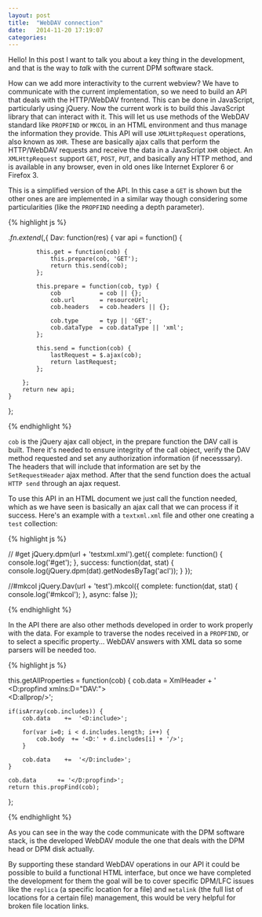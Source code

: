 ```yaml
---
layout: post
title:  "WebDAV connection"
date:   2014-11-20 17:19:07
categories:
---
```

Hello! In this post I want to talk you about a key thing in the development, and that is the way to *talk* with the current DPM software stack.

How can we add more interactivity to the current webview? We have to communicate with the current implementation, so we need to build an API that deals with the HTTP/WebDAV frontend. This can be done in JavaScript, particularly using jQuery. Now the current work is to build this JavaScript library that can interact with it. This will let us use methods of the WebDAV standard like `PROPFIND` or `MKCOL` in an HTML environment and thus manage the information they provide. This API will use `XMLHttpRequest` operations, also known as `XHR`. These are basically ajax calls that perform the HTTP/WebDAV requests and receive the data in a JavaScript `XHR` object. An `XMLHttpRequest` support `GET`, `POST`, `PUT`, and basically any HTTP method, and is available in any browser, even in old ones like Internet Explorer 6 or Firefox 3.

This is a simplified version of the API. In this case a `GET` is shown but the other ones are are implemented in a similar way though considering some particularities (like the `PROPFIND` needing a depth parameter). 

{% highlight js %}

$.fn.extend($,{
	Dav: function(res) {
		var api = function() {

			this.get = function(cob) {
				this.prepare(cob, 'GET');
				return this.send(cob);
			};

			this.prepare = function(cob, typ) {
				cob           = cob || {};
				cob.url       = resourceUrl;
				cob.headers   = cob.headers || {};

				cob.type      = typ || 'GET';
				cob.dataType  = cob.dataType || 'xml';
			};

			this.send = function(cob) {
				lastRequest = $.ajax(cob);
				return lastRequest;
			};

		};
		return new api;
    }
};

{% endhighlight %}


`cob` is the jQuery ajax call object, in the prepare function the DAV call is built. There it's needed to ensure integrity of the call object, verify the DAV method requested and set any authorization information (if necesssary). The headers that will include that information are set by the `SetRequestHeader` ajax method. After that the send function does the actual `HTTP send` through an ajax request.

To use this API in an HTML document we just call the function needed, which as we have seen is basically an ajax call that we can process if it success. Here's an example with a `textxml.xml` file and other one creating a `test` collection: 

{% highlight js %}

// #get
jQuery.dpm(url + 'testxml.xml').get({
	complete: function() {
		console.log('#get');
	},
	success:  function(dat, stat) {
		console.log(jQuery.dpm(dat).getNodesByTag('acl'));
	}
});

//#mkcol
jQuery.Dav(url + 'test').mkcol({
	complete:  function(dat, stat) {
		console.log('#mkcol');
	},
	async: false
});

{% endhighlight %}

In the API there are also other methods developed in order to work properly with the data. For example to traverse the nodes received in a `PROPFIND`, or to select a specific property... WebDAV answers with XML data so some parsers will be needed too.

{% highlight js %}

this.getAllProperties = function(cob) {
	cob.data    = XmlHeader + '\
				<D:propfind xmlns:D="DAV:">\
				<D:allprop/>';

	if(isArray(cob.includes)) {
		cob.data    +=  '<D:include>';

		for(var i=0; i < d.includes.length; i++) {
			cob.body  += '<D:' + d.includes[i] + '/>';
		}

		cob.data    +=  '</D:include>';
	}

	cob.data      += '</D:propfind>';
	return this.propFind(cob);
};

{% endhighlight %}

As you can see in the way the code communicate with the DPM software stack, is the developed WebDAV module the one that deals with the DPM head or DPM disk actually. 

By supporting these standard WebDAV operations in our API it could be possible to build a functional HTML interface, but once we have completed the development for them the goal will be to cover specific DPM/LFC issues like the `replica` (a specific location for a file) and `metalink` (the full list of locations for a certain file) management, this would be very helpful for broken file location links.
